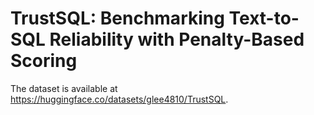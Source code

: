 # TrustSQL: Benchmarking Text-to-SQL Reliability with Penalty-Based Scoring

The dataset is available at https://huggingface.co/datasets/glee4810/TrustSQL.


